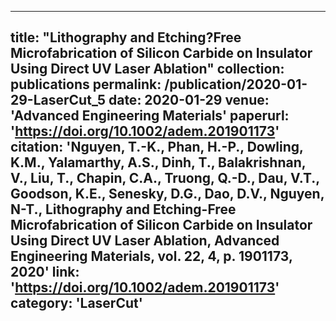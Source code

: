 ---
title: "Lithography and Etching?Free Microfabrication of Silicon Carbide on Insulator Using Direct UV Laser Ablation"
collection: publications
permalink: /publication/2020-01-29-LaserCut_5
date: 2020-01-29
venue: 'Advanced Engineering Materials'
paperurl: 'https://doi.org/10.1002/adem.201901173'
citation: 'Nguyen, T.-K., Phan, H.-P., Dowling, K.M., Yalamarthy, A.S., Dinh, T., Balakrishnan, V., Liu, T., Chapin, C.A., Truong, Q.-D., Dau, V.T., Goodson, K.E., Senesky, D.G., Dao, D.V., Nguyen, N-T., Lithography and Etching-Free Microfabrication of Silicon Carbide on Insulator Using Direct UV Laser Ablation, Advanced Engineering Materials, vol. 22, 4, p. 1901173, 2020'
link: 'https://doi.org/10.1002/adem.201901173'
category: 'LaserCut'
----